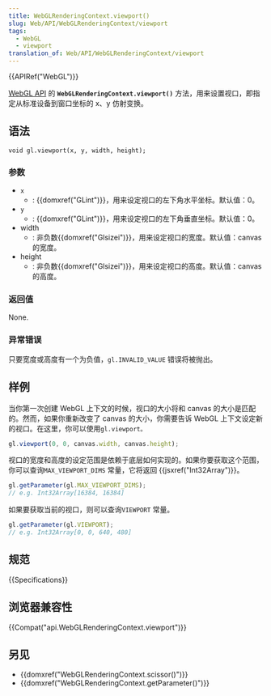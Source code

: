 ```yaml
---
title: WebGLRenderingContext.viewport()
slug: Web/API/WebGLRenderingContext/viewport
tags:
  - WebGL
  - viewport
translation_of: Web/API/WebGLRenderingContext/viewport
---
```

{{APIRef("WebGL")}}

[WebGL API](/en-US/docs/Web/API/WebGL_API) 的 **`WebGLRenderingContext.viewport()`** 方法，用来设置视口，即指定从标准设备到窗口坐标的 x、y 仿射变换。

## 语法

```plain
void gl.viewport(x, y, width, height);
```

### 参数

- `x`
  - : {{domxref("GLint")}}，用来设定视口的左下角水平坐标。默认值：0。
- `y`
  - : {{domxref("GLint")}}，用来设定视口的左下角垂直坐标。默认值：0。
- width
  - : 非负数{{domxref("Glsizei")}}，用来设定视口的宽度。默认值：canvas 的宽度。
- height
  - : 非负数{{domxref("Glsizei")}}，用来设定视口的高度。默认值：canvas 的高度。

### 返回值

None.

### 异常错误

只要宽度或高度有一个为负值，`gl.INVALID_VALUE` 错误将被抛出。

## 样例

当你第一次创建 WebGL 上下文的时候，视口的大小将和 canvas 的大小是匹配的。然而，如果你重新改变了 canvas 的大小，你需要告诉 WebGL 上下文设定新的视口。在这里，你可以使用`gl.viewport。`

```js
gl.viewport(0, 0, canvas.width, canvas.height);
```

视口的宽度和高度的设定范围是依赖于底层如何实现的。如果你要获取这个范围，你可以查询`MAX_VIEWPORT_DIMS` 常量，它将返回 {{jsxref("Int32Array")}}。

```js
gl.getParameter(gl.MAX_VIEWPORT_DIMS);
// e.g. Int32Array[16384, 16384]
```

如果要获取当前的视口，则可以查询`VIEWPORT` 常量。

```js
gl.getParameter(gl.VIEWPORT);
// e.g. Int32Array[0, 0, 640, 480]
```

## 规范

{{Specifications}}

## 浏览器兼容性

{{Compat("api.WebGLRenderingContext.viewport")}}

## 另见

- {{domxref("WebGLRenderingContext.scissor()")}}
- {{domxref("WebGLRenderingContext.getParameter()")}}

